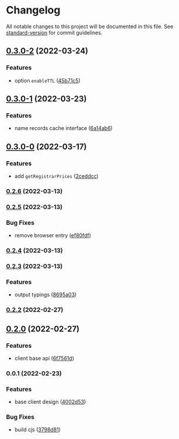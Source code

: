 # Changelog

All notable changes to this project will be documented in this file. See [standard-version](https://github.com/conventional-changelog/standard-version) for commit guidelines.

## [0.3.0-2](https://github.com/IC-Naming/js-sdk/compare/v0.3.0-1...v0.3.0-2) (2022-03-24)


### Features

* option `enableTTL` ([45b71c5](https://github.com/IC-Naming/js-sdk/commit/45b71c52fcfeb16e963de960635e7f6b5079af19))

## [0.3.0-1](https://github.com/IC-Naming/js-sdk/compare/v0.3.0-0...v0.3.0-1) (2022-03-23)


### Features

* name records cache interface ([6a14ab6](https://github.com/IC-Naming/js-sdk/commit/6a14ab6102c79de383591366b854acb26baf26bd))

## [0.3.0-0](https://github.com/IC-Naming/js-sdk/compare/v0.2.6...v0.3.0-0) (2022-03-17)


### Features

* add `getRegistrarPrices` ([2ceddcc](https://github.com/IC-Naming/js-sdk/commit/2ceddcce86349ecc34a20e37d5fb04445fc3c288))

### [0.2.6](https://github.com/IC-Naming/js-sdk/compare/v0.2.5...v0.2.6) (2022-03-13)

### [0.2.5](https://github.com/IC-Naming/js-sdk/compare/v0.2.4...v0.2.5) (2022-03-13)


### Bug Fixes

* remove browser entry ([ef80fdf](https://github.com/IC-Naming/js-sdk/commit/ef80fdfa701a919382de919eeee1a52a8f831e77))

### [0.2.4](https://github.com/IC-Naming/js-sdk/compare/v0.2.3...v0.2.4) (2022-03-13)

### [0.2.3](https://github.com/IC-Naming/js-sdk/compare/v0.2.2...v0.2.3) (2022-03-13)


### Features

* output typings ([8695a03](https://github.com/IC-Naming/js-sdk/commit/8695a03bd0400686743922185ec7a90fba34a73d))

### [0.2.2](https://github.com/IC-Naming/js-sdk/compare/v0.2.0...v0.2.2) (2022-02-27)

## [0.2.0](https://github.com/IC-Naming/js-sdk/compare/v0.0.1...v0.2.0) (2022-02-27)


### Features

* client base api ([6f7561d](https://github.com/IC-Naming/js-sdk/commit/6f7561d21401be377b3af25bb1443f34a6ecf2ab))

### 0.0.1 (2022-02-23)


### Features

* base client design ([4002d53](https://github.com/IC-Naming/js-sdk/commit/4002d53dc6eadcf910f493598a3ff5ec4876a4ef))


### Bug Fixes

* build cjs ([3798d81](https://github.com/IC-Naming/js-sdk/commit/3798d811d7de491062a7c82a268020256e15b182))

